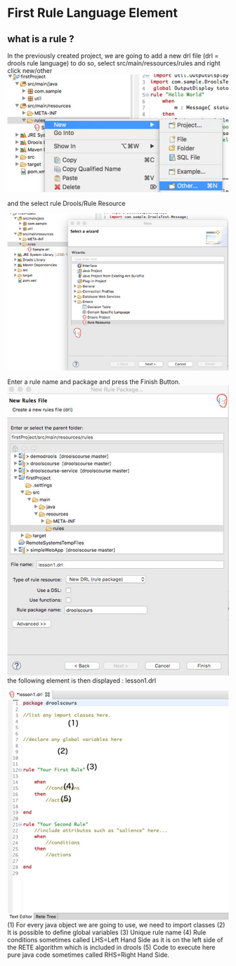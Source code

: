 #  First Rule Language Element


## what is a rule ?
In the previously created project, we are going to add a new drl file (drl = drools rule language)
to do so, select src/main/ressources/rules and right click new/other
![](drools/lesson1_fig0.jpeg)

and the select rule Drools/Rule Resource

![](drools/lesson1_fig1.jpeg)

Enter a rule name and package and press the Finish Button.
![](drools/lesson1_fig2.jpeg)
the following element is then displayed : lesson1.drl

![](drools/lesson1_fig3.jpeg)
(1) For every java object we are going to use, we need to import classes
(2) It is possible to define global variables
(3) Unique rule name 
(4) Rule conditions sometimes called LHS=Left Hand Side as it is on the left side of the RETE algorithm which is included in drools
(5) Code to execute here pure java code sometimes called RHS=Right Hand Side. 




